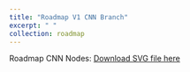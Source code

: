 ```yaml
---
title: "Roadmap V1 CNN Branch"
excerpt: " "
collection: roadmap
---
```


Roadmap CNN Nodes:
[Download SVG file here](https://github.com/phoenixml/roadmap.github.io/blob/master/images/Roadmap-CNN-v1.svg?raw=true)